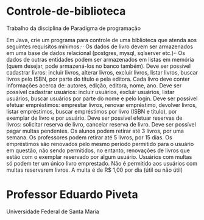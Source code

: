 # Controle-de-biblioteca
Trabalho da disciplina de Paradigma de programação

Em Java, crie um programa para controle de uma biblioteca que atenda aos seguintes requisitos mínimos:··
Os dados de livro devem ser armazenados em uma base de dados relacional (postgres, mysql, sqlserver etc.)··
Os dados de outras entidades podem ser armazenados em listas em memória (quem desejar, pode armazená-los no banco também).
Deve ser possível cadastrar livros: incluir livros, alterar livros, excluir livros, listar livros, buscar livros pelo ISBN, por parte do título e pela editora.
Cada livro deve conter informações acerca de: autores, edição, editora, nome, ano.
Deve ser possível cadastrar usuários: incluir usuários, excluir usuários, listar usuários, buscar usuários por parte do nome e pelo login.
Deve ser possível efetuar empréstimos: emprestar livros, renovar empréstimo, devolver livros, listar empréstimos, buscar empréstimos por livro (ISBN e título), por exemplar de livro e por usuário.
Deve ser possível efetuar reservas de livros: solicitar reserva de livro, cancelar reserva de livro.
Deve ser possível pagar multas pendentes.
Os alunos podem retirar até 3 livros, por uma semana. Os professores podem retirar até 5 livros, por 15 dias.
Os empréstimos são renovados pelo mesmo período permitido para o usuário em questão, não sendo permitidos, no entanto, renovações de livros que estão com o exemplar reservado por algum usuário. 
Usuários com multas só podem ter um único livro emprestado.
Não é permitido aos usuários com multas reservarem livros.
A multa é de R$ 1,00 por dia (útil ou não útil)

# Professor Eduardo Piveta
  Universidade Federal de Santa Maria
